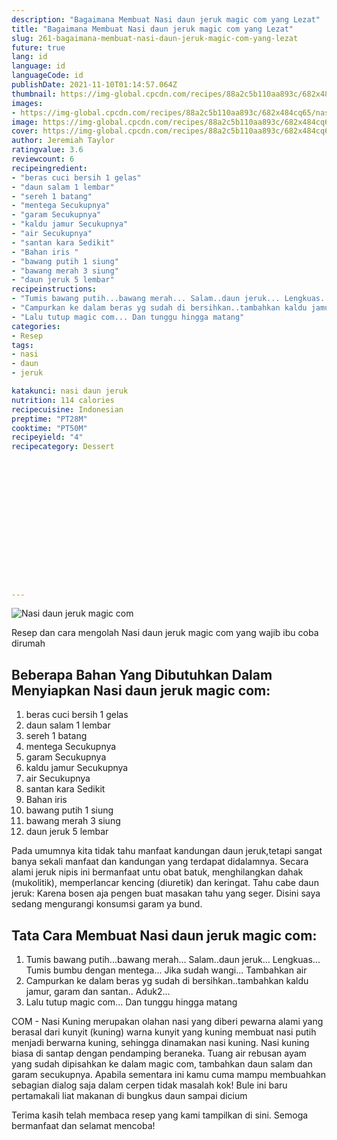```yaml
---
description: "Bagaimana Membuat Nasi daun jeruk magic com yang Lezat"
title: "Bagaimana Membuat Nasi daun jeruk magic com yang Lezat"
slug: 261-bagaimana-membuat-nasi-daun-jeruk-magic-com-yang-lezat
future: true
lang: id
language: id
languageCode: id
publishDate: 2021-11-10T01:14:57.064Z 
thumbnail: https://img-global.cpcdn.com/recipes/88a2c5b110aa893c/682x484cq65/nasi-daun-jeruk-magic-com-foto-resep-utama.webp
images:
- https://img-global.cpcdn.com/recipes/88a2c5b110aa893c/682x484cq65/nasi-daun-jeruk-magic-com-foto-resep-utama.webp
image: https://img-global.cpcdn.com/recipes/88a2c5b110aa893c/682x484cq65/nasi-daun-jeruk-magic-com-foto-resep-utama.webp
cover: https://img-global.cpcdn.com/recipes/88a2c5b110aa893c/682x484cq65/nasi-daun-jeruk-magic-com-foto-resep-utama.webp
author: Jeremiah Taylor
ratingvalue: 3.6
reviewcount: 6
recipeingredient:
- "beras cuci bersih 1 gelas"
- "daun salam 1 lembar"
- "sereh 1 batang"
- "mentega Secukupnya"
- "garam Secukupnya"
- "kaldu jamur Secukupnya"
- "air Secukupnya"
- "santan kara Sedikit"
- "Bahan iris "
- "bawang putih 1 siung"
- "bawang merah 3 siung"
- "daun jeruk 5 lembar"
recipeinstructions:
- "Tumis bawang putih...bawang merah... Salam..daun jeruk... Lengkuas... Tumis bumbu dengan mentega... Jika sudah wangi... Tambahkan air"
- "Campurkan ke dalam beras yg sudah di bersihkan..tambahkan kaldu jamur, garam dan santan.. Aduk2..."
- "Lalu tutup magic com... Dan tunggu hingga matang"
categories:
- Resep
tags:
- nasi
- daun
- jeruk

katakunci: nasi daun jeruk 
nutrition: 114 calories
recipecuisine: Indonesian
preptime: "PT28M"
cooktime: "PT50M"
recipeyield: "4"
recipecategory: Dessert


     
    
    
    
    
    
    
    
    
    
    
      
    
---
```



![Nasi daun jeruk magic com](https://img-global.cpcdn.com/recipes/88a2c5b110aa893c/682x484cq65/nasi-daun-jeruk-magic-com-foto-resep-utama.webp)

Resep dan cara mengolah  Nasi daun jeruk magic com yang wajib ibu coba dirumah

<!--inarticleads1-->

## Beberapa Bahan Yang Dibutuhkan Dalam Menyiapkan Nasi daun jeruk magic com:

1. beras cuci bersih 1 gelas
1. daun salam 1 lembar
1. sereh 1 batang
1. mentega Secukupnya
1. garam Secukupnya
1. kaldu jamur Secukupnya
1. air Secukupnya
1. santan kara Sedikit
1. Bahan iris 
1. bawang putih 1 siung
1. bawang merah 3 siung
1. daun jeruk 5 lembar

Pada umumnya kita tidak tahu manfaat kandungan daun jeruk,tetapi sangat banya sekali manfaat dan kandungan yang terdapat didalamnya. Secara alami jeruk nipis ini bermanfaat untu obat batuk, menghilangkan dahak (mukolitik), memperlancar kencing (diuretik) dan keringat. Tahu cabe daun jeruk: Karena bosen aja pengen buat masakan tahu yang seger. Disini saya sedang mengurangi konsumsi garam ya bund. 

<!--inarticleads2-->

## Tata Cara Membuat Nasi daun jeruk magic com:

1. Tumis bawang putih...bawang merah... Salam..daun jeruk... Lengkuas... Tumis bumbu dengan mentega... Jika sudah wangi... Tambahkan air
1. Campurkan ke dalam beras yg sudah di bersihkan..tambahkan kaldu jamur, garam dan santan.. Aduk2...
1. Lalu tutup magic com... Dan tunggu hingga matang


COM - Nasi Kuning merupakan olahan nasi yang diberi pewarna alami yang berasal dari kunyit (kuning) warna kunyit yang kuning membuat nasi putih menjadi berwarna kuning, sehingga dinamakan nasi kuning. Nasi kuning biasa di santap dengan pendamping beraneka. Tuang air rebusan ayam yang sudah dipisahkan ke dalam magic com, tambahkan daun salam dan garam secukupnya. Apabila sementara ini kamu cuma mampu membuahkan sebagian dialog saja dalam cerpen tidak masalah kok! Bule ini baru pertamakali liat makanan di bungkus daun sampai dicium 

Terima kasih telah membaca resep yang kami tampilkan di sini. Semoga bermanfaat dan selamat mencoba!
